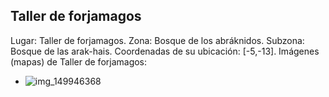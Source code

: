 ## Taller de forjamagos
Lugar: Taller de forjamagos.
Zona: Bosque de los abráknidos.
Subzona: Bosque de las arak-hais.
Coordenadas de su ubicación: [-5,-13].
Imágenes (mapas) de Taller de forjamagos:
- ![img_149946368](https://media.discordapp.net/attachments/1115311447145193482/1115328609566073003/149946368.jpg)